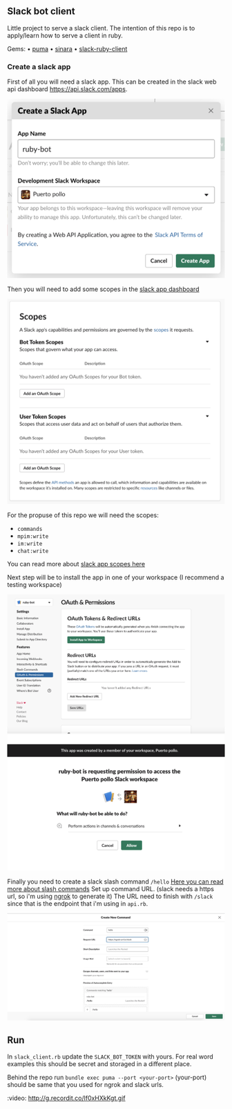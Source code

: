 ## Slack bot client

Little project to serve a slack client.
The intention of this repo is to apply/learn how to serve a client in ruby.

Gems:
• [puma](https://github.com/puma/puma)
• [sinara](https://github.com/sinatra/sinatra)
• [slack-ruby-client](https://github.com/slack-ruby/slack-ruby-client)

### Create a slack app

First of all you will need a slack app.
This can be created in the slack web api dashboard https://api.slack.com/apps.

![alt text](https://github.com/vicchirino/ruby-slack-bot/blob/master/assets/img-1.png)

Then you will need to add some scopes in the [slack app dashboard](https://api.slack.com/apps/your-slack-app-id/oauth)

![alt_text](https://github.com/vicchirino/ruby-slack-bot/blob/master/assets/img-2.png)

For the propuse of this repo we will need the scopes:
- `commands` 
- `mpim:write`
- `im:write`
- `chat:write`

You can read more about [slack app scopes here](https://api.slack.com/scopes)

Next step will be to install the app in one of your workspace (I recommend a testing workspace)

![alt_text](https://github.com/vicchirino/ruby-slack-bot/blob/master/assets/img-3.png)
![alt_text](https://github.com/vicchirino/ruby-slack-bot/blob/master/assets/img-4.png)

Finally you need to create a slack slash command `/hello` [Here you can read more about slash commands](https://api.slack.com/interactivity/slash-commands)
Set up command URL. (slack needs a https url, so i'm using [ngrok](https://ngrok.com/) to generate it)
The URL need to finish with `/slack` since that is the endpoint that i'm using in `api.rb`. 

![alt_text](https://github.com/vicchirino/ruby-slack-bot/blob/master/assets/img-5.png)

## Run

In `slack_client.rb` update the `SLACK_BOT_TOKEN` with yours.
For real word examples this should be secret and storaged in a different place.

Behind the repo run `bundle exec puma --port <your-port>` (your-port) should be same that you used for ngrok and slack urls.

:video: http://g.recordit.co/lf0xHXkKgt.gif
